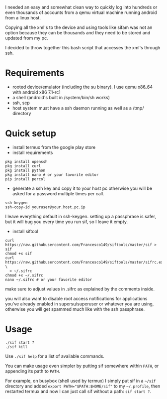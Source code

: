 I needed an easy and somewhat clean way to quickly log into
hundreds or even thousands of accounts from a qemu virtual machine
running android from a linux host.

Copying all the xml's to the device and using tools like sifam was
not an option because they can be thousands and they need to be
stored and updated from my pc.

I decided to throw together this bash script that accesses the
xml's through ssh.

# Requirements
* rooted device/emulator (including the su binary). I use qemu
  x86\_64 with android x86 7.1-rc1
* a shell (android's built in /system/bin/sh works)
* ssh, scp
* host system must have a ssh daemon running as well as a /tmp/
  directory

# Quick setup
* install termux from the google play store
* install requirements  
```
pkg install openssh
pkg install curl
pkg install python
pkg install nano # or your favorite editor
pip install percol
```
* generate a ssh key and copy it to your host pc otherwise you will
be asked for a password multiple times per call.
  
```
ssh-keygen
ssh-copy-id youruser@your.host.pc.ip
```
  
  I leave everything default in ssh-keygen. setting up a passphrase
  is safer, but it will bug you every time you run sif, so I leave
  it empty.
* install siftool  
```
curl https://raw.githubusercontent.com/Francesco149/siftools/master/sif > sif
chmod +x sif
curl https://raw.githubusercontent.com/Francesco149/siftools/master/sifrc.example \
  > ~/.sifrc
chmod +x ~/.sifrc
nano ~/.sifrc # or your favorite editor
```
  
  make sure to adjust values in .sifrc as explained by the comments
  inside.
  
  you will also want to disable root access notifications for
  applications you've already enabled in supersu/superuser or
  whatever you are using, otherwise you will get spammed much like
  with the ssh passphrase.

# Usage
```
./sif start ?
./sif kill
```

Use ```./sif help``` for a list of available commands.

You can make usage even simpler by putting sif somewhere within
```PATH```, or appending its path to ```PATH```.

For example, on busybox (shell used by termux) I simply put sif in
a ```~/sif``` directory and added
```export PATH="$PATH:$HOME/sif"``` to my ```~/.profile```, then
restarted termux and now I can just call sif without a path:
```sif start ?```.
